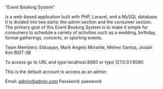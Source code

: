 "Event Booking System"

is a web-based application built with PHP, Laravel, and a MySQL database. It is divided into two parts: the admin section and the consumer section. The primary goal of this Event Booking System is to make it simple for consumers to schedule a variety of activities such as a wedding, birthday, formal gatherings, concerts, or sporting events.

Team Members: Elduayan, Mark Angelo Morante, Melner Santos, Josiah Kim BSIT-3B

To access go to URL and type localhost:8080 or type 127.0.0.1:8080

This is the default account to access as an admin:

Email: admin@admin.com Password: password
